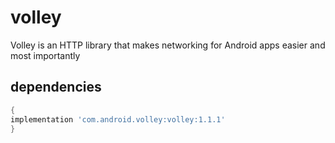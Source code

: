 # volley
Volley is an HTTP library that makes networking for Android apps easier and most importantly

## dependencies

```build.gradle
{
implementation 'com.android.volley:volley:1.1.1'
}

```
